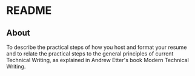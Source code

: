 # README
## About
To describe the practical steps of how you host and format your resume and to relate the practical steps to the general principles of current Technical Writing, as explained in Andrew Etter's book Modern Technical Writing.

<!--stackedit_data:
eyJoaXN0b3J5IjpbMTgyMDY2MzYyNiwtMjA4ODc0NjYxMl19
-->